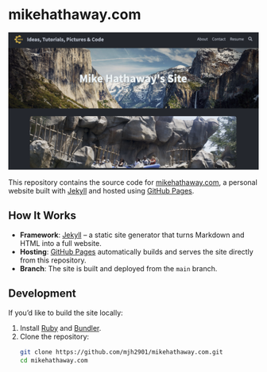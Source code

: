 # mikehathaway.com

![mikehathaway.com screenshot](assets/screenshot.png)

This repository contains the source code for [mikehathaway.com](https://mikehathaway.com), a personal website built with [Jekyll](https://jekyllrb.com/) and hosted using [GitHub Pages](https://pages.github.com/).

## How It Works

- **Framework**: [Jekyll](https://jekyllrb.com/) – a static site generator that turns Markdown and HTML into a full website.  
- **Hosting**: [GitHub Pages](https://pages.github.com/) automatically builds and serves the site directly from this repository.  
- **Branch**: The site is built and deployed from the `main` branch.  

## Development

If you’d like to build the site locally:

1. Install [Ruby](https://www.ruby-lang.org/en/) and [Bundler](https://bundler.io/).
2. Clone the repository:
   ```bash
   git clone https://github.com/mjh2901/mikehathaway.com.git
   cd mikehathaway.com
